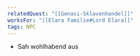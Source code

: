 ```yaml
---
relatedQuest: "[[Genasi-Sklavenhandel]]"
worksFor: "[[Elara Familie#Lord Elara]]"
tags: NPC
---
```

- Sah wohlhabend aus